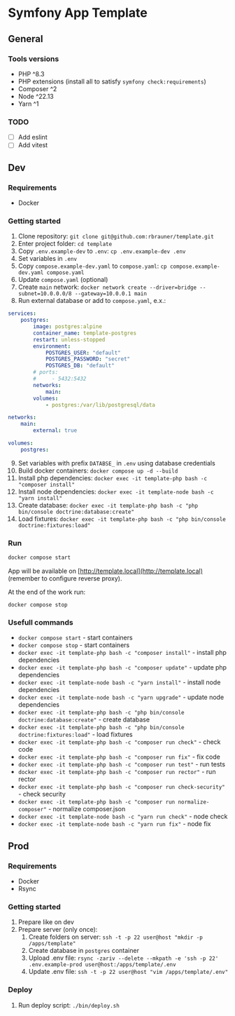 # Symfony App Template

## General

### Tools versions

- PHP ^8.3
- PHP extensions (install all to satisfy `symfony check:requirements`)
- Composer ^2
- Node ^22.13
- Yarn ^1

### TODO

- [ ] Add eslint
- [ ] Add vitest

## Dev

### Requirements

- Docker

### Getting started

1. Clone repository: `git clone git@github.com:rbrauner/template.git`
2. Enter project folder: `cd template`
3. Copy `.env.example-dev` to `.env`: `cp .env.example-dev .env`
4. Set variables in `.env`
5. Copy `compose.example-dev.yaml` to `compose.yaml`: `cp compose.example-dev.yaml compose.yaml`
6. Update `compose.yaml` (optional)
7. Create `main` network: `docker network create --driver=bridge --subnet=10.0.0.0/8 --gateway=10.0.0.1 main`
8. Run external database or add to `compose.yaml`, e.x.:

```yaml
services:
    postgres:
        image: postgres:alpine
        container_name: template-postgres
        restart: unless-stopped
        environment:
            POSTGRES_USER: "default"
            POSTGRES_PASSWORD: "secret"
            POSTGRES_DB: "default"
        # ports:
        #     - 5432:5432
        networks:
            main:
        volumes:
            - postgres:/var/lib/postgresql/data

networks:
    main:
        external: true

volumes:
    postgres:
```

9. Set variables with prefix `DATABSE_` in `.env` using database credentials
10. Build docker containers: `docker compose up -d --build`
11. Install php dependencies: `docker exec -it template-php bash -c "composer install"`
12. Install node dependencies: `docker exec -it template-node bash -c "yarn install"`
13. Create database: `docker exec -it template-php bash -c "php bin/console doctrine:database:create"`
14. Load fixtures: `docker exec -it template-php bash -c "php bin/console doctrine:fixtures:load"`

### Run

```bash
docker compose start
```

App will be available on [http://template.local](http://template.local) (remember to configure reverse proxy).

At the end of the work run:

```shell
docker compose stop
```

### Usefull commands

- `docker compose start` - start containers
- `docker compose stop` - start containers
- `docker exec -it template-php bash -c "composer install"` - install php dependencies
- `docker exec -it template-php bash -c "composer update"` - update php dependencies
- `docker exec -it template-node bash -c "yarn install"` - install node dependencies
- `docker exec -it template-node bash -c "yarn upgrade"` - update node dependencies
- `docker exec -it template-php bash -c "php bin/console doctrine:database:create"` - create database
- `docker exec -it template-php bash -c "php bin/console doctrine:fixtures:load"` - load fixtures
- `docker exec -it template-php bash -c "composer run check"` - check code
- `docker exec -it template-php bash -c "composer run fix"` - fix code
- `docker exec -it template-php bash -c "composer run test"` - run tests
- `docker exec -it template-php bash -c "composer run rector"` - run rector
- `docker exec -it template-php bash -c "composer run check-security"` - check security
- `docker exec -it template-php bash -c "composer run normalize-composer"` - normalize composer.json
- `docker exec -it template-node bash -c "yarn run check"` - node check
- `docker exec -it template-node bash -c "yarn run fix"` - node fix

## Prod

### Requirements

- Docker
- Rsync

### Getting started

1. Prepare like on dev
2. Prepare server (only once):
   1. Create folders on server: `ssh -t -p 22 user@host "mkdir -p /apps/template"`
   2. Create database in `postgres` container
   3. Upload .env file: `rsync -zariv --delete --mkpath -e 'ssh -p 22' .env.example-prod user@host:/apps/template/.env`
   4. Update .env file: `ssh -t -p 22 user@host "vim /apps/template/.env"`

### Deploy

1. Run deploy script: `./bin/deploy.sh`
